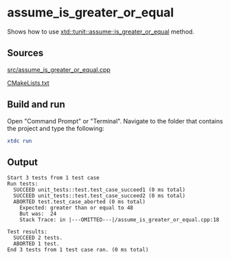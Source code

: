 # assume_is_greater_or_equal

Shows how to use [xtd::tunit::assume::is_greater_or_equal](https://gammasoft71.github.io/xtd/reference_guides/latest/classxtd_1_1tunit_1_1assume.html#a3b7e300416362c4661f4d3758d84561b) method.

## Sources

[src/assume_is_greater_or_equal.cpp](src/assume_is_greater_or_equal.cpp)

[CMakeLists.txt](CMakeLists.txt)

## Build and run

Open "Command Prompt" or "Terminal". Navigate to the folder that contains the project and type the following:

```cmake
xtdc run
```

## Output

```
Start 3 tests from 1 test case
Run tests:
  SUCCEED unit_tests::test.test_case_succeed1 (0 ms total)
  SUCCEED unit_tests::test.test_case_succeed2 (0 ms total)
  ABORTED test.test_case_aborted (0 ms total)
    Expected: greater than or equal to 48
    But was:  24
    Stack Trace: in |---OMITTED---|/assume_is_greater_or_equal.cpp:18

Test results:
  SUCCEED 2 tests.
  ABORTED 1 test.
End 3 tests from 1 test case ran. (0 ms total)
```
